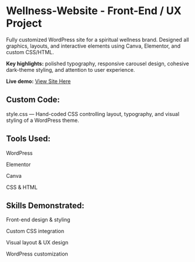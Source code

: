 # Wellness-Website - Front-End / UX Project
Fully customized WordPress site for a spiritual wellness brand. Designed all graphics, layouts, and interactive elements using Canva, Elementor, and custom CSS/HTML. 

**Key highlights:** polished typography, responsive carousel design, cohesive dark-theme styling, and attention to user experience. 

**Live demo:** <a href="http://sageandmoon.netlify.app/sageandmoon.co/">View Site Here</a>
## Custom Code:

style.css — Hand-coded CSS controlling layout, typography, and visual styling of a WordPress theme.

## Tools Used:

WordPress

Elementor

Canva

CSS & HTML

## Skills Demonstrated:

Front-end design & styling

Custom CSS integration

Visual layout & UX design

WordPress customization
